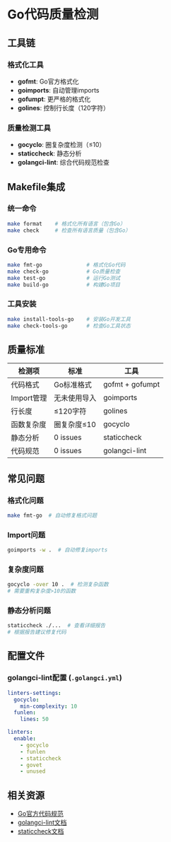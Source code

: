 # Go代码质量检测

## 工具链

### 格式化工具
- **gofmt**: Go官方格式化
- **goimports**: 自动管理imports
- **gofumpt**: 更严格的格式化
- **golines**: 控制行长度（120字符）

### 质量检测工具
- **gocyclo**: 圈复杂度检测（≤10）
- **staticcheck**: 静态分析
- **golangci-lint**: 综合代码规范检查

## Makefile集成

### 统一命令
```bash
make format    # 格式化所有语言（包含Go）
make check     # 检查所有语言质量（包含Go）
```

### Go专用命令
```bash
make fmt-go              # 格式化Go代码
make check-go            # Go质量检查
make test-go             # 运行Go测试
make build-go            # 构建Go项目
```

### 工具安装
```bash
make install-tools-go    # 安装Go开发工具
make check-tools-go      # 检查Go工具状态
```

## 质量标准

| 检测项 | 标准 | 工具 |
|--------|------|------|
| 代码格式 | Go标准格式 | gofmt + gofumpt |
| Import管理 | 无未使用导入 | goimports |
| 行长度 | ≤120字符 | golines |
| 函数复杂度 | 圈复杂度≤10 | gocyclo |
| 静态分析 | 0 issues | staticcheck |
| 代码规范 | 0 issues | golangci-lint |

## 常见问题

### 格式化问题
```bash
make fmt-go  # 自动修复格式问题
```

### Import问题
```bash
goimports -w .  # 自动修复imports
```

### 复杂度问题
```bash
gocyclo -over 10 .  # 检测复杂函数
# 需要重构复杂度>10的函数
```

### 静态分析问题
```bash
staticcheck ./...  # 查看详细报告
# 根据报告建议修复代码
```

## 配置文件

### golangci-lint配置 (`.golangci.yml`)
```yaml
linters-settings:
  gocyclo:
    min-complexity: 10
  funlen:
    lines: 50

linters:
  enable:
    - gocyclo
    - funlen
    - staticcheck
    - govet
    - unused
```

## 相关资源

- [Go官方代码规范](https://golang.org/doc/effective_go.html)
- [golangci-lint文档](https://golangci-lint.run/)
- [staticcheck文档](https://staticcheck.io/)